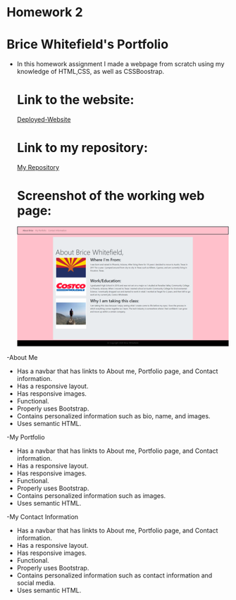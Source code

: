 # Homework 2
# Brice Whitefield's Portfolio
* In this homework assignment I made a webpage from scratch using my knowledge of HTML,CSS, as well as CSSBoostrap.
    
    # Link to the website:
    [Deployed-Website](https://swagmaster678.github.io/Brice-White-Field-Portfolio/)
    
    # Link to my repository:
    [My Repository](https://github.com/swagmaster678/Brice-White-Field-Portfolio)

    # Screenshot of the working web page:
    ![My Portfolio](images/_C__Users_brice_Desktop_homework_swagmaster.github.io_index.html.png)

 
-About Me 
* Has a navbar that has linkts to About me, Portfolio page, and Contact information.
* Has a responsive layout.
* Has responsive images.
* Functional.
* Properly uses Bootstrap.
* Contains personalized information such as bio, name, and images.
* Uses semantic HTML.


-My Portfolio 
* Has a navbar that has linkts to About me, Portfolio page, and Contact information.
* Has a responsive layout.
* Has responsive images.
* Functional.
* Properly uses Bootstrap.
* Contains personalized information such as images.
* Uses semantic HTML.

-My Contact Information
* Has a navbar that has linkts to About me, Portfolio page, and Contact information.
* Has a responsive layout.
* Has responsive images.
* Functional.
* Properly uses Bootstrap.
* Contains personalized information such as contact information and social media.
* Uses semantic HTML.

